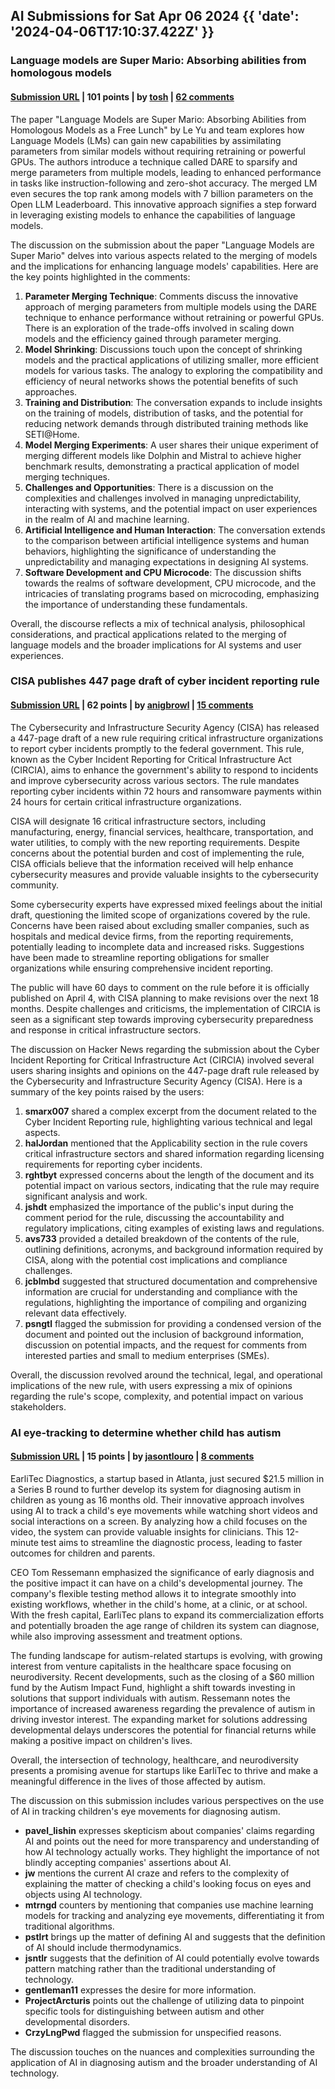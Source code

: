 ## AI Submissions for Sat Apr 06 2024 {{ 'date': '2024-04-06T17:10:37.422Z' }}

### Language models are Super Mario: Absorbing abilities from homologous models

#### [Submission URL](https://arxiv.org/abs/2311.03099) | 101 points | by [tosh](https://news.ycombinator.com/user?id=tosh) | [62 comments](https://news.ycombinator.com/item?id=39952826)

The paper "Language Models are Super Mario: Absorbing Abilities from Homologous Models as a Free Lunch" by Le Yu and team explores how Language Models (LMs) can gain new capabilities by assimilating parameters from similar models without requiring retraining or powerful GPUs. The authors introduce a technique called DARE to sparsify and merge parameters from multiple models, leading to enhanced performance in tasks like instruction-following and zero-shot accuracy. The merged LM even secures the top rank among models with 7 billion parameters on the Open LLM Leaderboard. This innovative approach signifies a step forward in leveraging existing models to enhance the capabilities of language models.

The discussion on the submission about the paper "Language Models are Super Mario" delves into various aspects related to the merging of models and the implications for enhancing language models' capabilities. Here are the key points highlighted in the comments:

1. **Parameter Merging Technique**: Comments discuss the innovative approach of merging parameters from multiple models using the DARE technique to enhance performance without retraining or powerful GPUs. There is an exploration of the trade-offs involved in scaling down models and the efficiency gained through parameter merging.
2. **Model Shrinking**: Discussions touch upon the concept of shrinking models and the practical applications of utilizing smaller, more efficient models for various tasks. The analogy to exploring the compatibility and efficiency of neural networks shows the potential benefits of such approaches.
3. **Training and Distribution**: The conversation expands to include insights on the training of models, distribution of tasks, and the potential for reducing network demands through distributed training methods like SETI@Home.
4. **Model Merging Experiments**: A user shares their unique experiment of merging different models like Dolphin and Mistral to achieve higher benchmark results, demonstrating a practical application of model merging techniques.
5. **Challenges and Opportunities**: There is a discussion on the complexities and challenges involved in managing unpredictability, interacting with systems, and the potential impact on user experiences in the realm of AI and machine learning.
6. **Artificial Intelligence and Human Interaction**: The conversation extends to the comparison between artificial intelligence systems and human behaviors, highlighting the significance of understanding the unpredictability and managing expectations in designing AI systems.
7. **Software Development and CPU Microcode**: The discussion shifts towards the realms of software development, CPU microcode, and the intricacies of translating programs based on microcoding, emphasizing the importance of understanding these fundamentals.

Overall, the discourse reflects a mix of technical analysis, philosophical considerations, and practical applications related to the merging of language models and the broader implications for AI systems and user experiences.

### CISA publishes 447 page draft of cyber incident reporting rule

#### [Submission URL](https://therecord.media/cisa-publishes-circia-rule-cyber-incident-reporting) | 62 points | by [anigbrowl](https://news.ycombinator.com/user?id=anigbrowl) | [15 comments](https://news.ycombinator.com/item?id=39954149)

The Cybersecurity and Infrastructure Security Agency (CISA) has released a 447-page draft of a new rule requiring critical infrastructure organizations to report cyber incidents promptly to the federal government. This rule, known as the Cyber Incident Reporting for Critical Infrastructure Act (CIRCIA), aims to enhance the government's ability to respond to incidents and improve cybersecurity across various sectors. The rule mandates reporting cyber incidents within 72 hours and ransomware payments within 24 hours for certain critical infrastructure organizations.

CISA will designate 16 critical infrastructure sectors, including manufacturing, energy, financial services, healthcare, transportation, and water utilities, to comply with the new reporting requirements. Despite concerns about the potential burden and cost of implementing the rule, CISA officials believe that the information received will help enhance cybersecurity measures and provide valuable insights to the cybersecurity community.

Some cybersecurity experts have expressed mixed feelings about the initial draft, questioning the limited scope of organizations covered by the rule. Concerns have been raised about excluding smaller companies, such as hospitals and medical device firms, from the reporting requirements, potentially leading to incomplete data and increased risks. Suggestions have been made to streamline reporting obligations for smaller organizations while ensuring comprehensive incident reporting.

The public will have 60 days to comment on the rule before it is officially published on April 4, with CISA planning to make revisions over the next 18 months. Despite challenges and criticisms, the implementation of CIRCIA is seen as a significant step towards improving cybersecurity preparedness and response in critical infrastructure sectors.

The discussion on Hacker News regarding the submission about the Cyber Incident Reporting for Critical Infrastructure Act (CIRCIA) involved several users sharing insights and opinions on the 447-page draft rule released by the Cybersecurity and Infrastructure Security Agency (CISA). Here is a summary of the key points raised by the users:

1. **smarx007** shared a complex excerpt from the document related to the Cyber Incident Reporting rule, highlighting various technical and legal aspects.
2. **halJordan** mentioned that the Applicability section in the rule covers critical infrastructure sectors and shared information regarding licensing requirements for reporting cyber incidents.
3. **rghtbyt** expressed concerns about the length of the document and its potential impact on various sectors, indicating that the rule may require significant analysis and work.
4. **jshdt** emphasized the importance of the public's input during the comment period for the rule, discussing the accountability and regulatory implications, citing examples of existing laws and regulations.
5. **avs733** provided a detailed breakdown of the contents of the rule, outlining definitions, acronyms, and background information required by CISA, along with the potential cost implications and compliance challenges.
6. **jcblmbd** suggested that structured documentation and comprehensive information are crucial for understanding and compliance with the regulations, highlighting the importance of compiling and organizing relevant data effectively.
7. **psngtl** flagged the submission for providing a condensed version of the document and pointed out the inclusion of background information, discussion on potential impacts, and the request for comments from interested parties and small to medium enterprises (SMEs).

Overall, the discussion revolved around the technical, legal, and operational implications of the new rule, with users expressing a mix of opinions regarding the rule's scope, complexity, and potential impact on various stakeholders.

### AI eye-tracking to determine whether child has autism

#### [Submission URL](https://techcrunch.com/2024/04/06/deal-dive-earlitec-diagnostics-raises-21-5m-to-help-diagnose-autism-earlier/) | 15 points | by [jasontlouro](https://news.ycombinator.com/user?id=jasontlouro) | [8 comments](https://news.ycombinator.com/item?id=39953861)

EarliTec Diagnostics, a startup based in Atlanta, just secured $21.5 million in a Series B round to further develop its system for diagnosing autism in children as young as 16 months old. Their innovative approach involves using AI to track a child's eye movements while watching short videos and social interactions on a screen. By analyzing how a child focuses on the video, the system can provide valuable insights for clinicians. This 12-minute test aims to streamline the diagnostic process, leading to faster outcomes for children and parents.

CEO Tom Ressemann emphasized the significance of early diagnosis and the positive impact it can have on a child's developmental journey. The company's flexible testing method allows it to integrate smoothly into existing workflows, whether in the child's home, at a clinic, or at school. With the fresh capital, EarliTec plans to expand its commercialization efforts and potentially broaden the age range of children its system can diagnose, while also improving assessment and treatment options.

The funding landscape for autism-related startups is evolving, with growing interest from venture capitalists in the healthcare space focusing on neurodiversity. Recent developments, such as the closing of a $60 million fund by the Autism Impact Fund, highlight a shift towards investing in solutions that support individuals with autism. Ressemann notes the importance of increased awareness regarding the prevalence of autism in driving investor interest. The expanding market for solutions addressing developmental delays underscores the potential for financial returns while making a positive impact on children's lives.

Overall, the intersection of technology, healthcare, and neurodiversity presents a promising avenue for startups like EarliTec to thrive and make a meaningful difference in the lives of those affected by autism.

The discussion on this submission includes various perspectives on the use of AI in tracking children's eye movements for diagnosing autism. 
- **pavel_lishin** expresses skepticism about companies' claims regarding AI and points out the need for more transparency and understanding of how AI technology actually works. They highlight the importance of not blindly accepting companies' assertions about AI.
- **jw** mentions the current AI craze and refers to the complexity of explaining the matter of checking a child's looking focus on eyes and objects using AI technology.
- **mtrngd** counters by mentioning that companies use machine learning models for tracking and analyzing eye movements, differentiating it from traditional algorithms.
- **pstlrt** brings up the matter of defining AI and suggests that the definition of AI should include thermodynamics.
- **jsntlr** suggests that the definition of AI could potentially evolve towards pattern matching rather than the traditional understanding of technology.
- **gentleman11** expresses the desire for more information.
- **ProjectArcturis** points out the challenge of utilizing data to pinpoint specific tools for distinguishing between autism and other developmental disorders.
- **CrzyLngPwd** flagged the submission for unspecified reasons.

The discussion touches on the nuances and complexities surrounding the application of AI in diagnosing autism and the broader understanding of AI technology.
